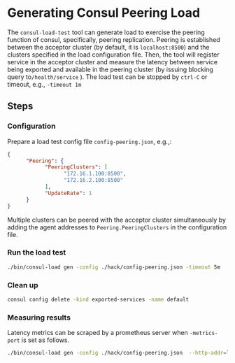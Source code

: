 # Generating Consul Peering Load

The `consul-load-test` tool can generate load to exercise the peering function of consul, specifically, peering replication. Peering is established between the acceptor cluster (by default, it is `localhost:8500`) and
the clusters specified in the load configuration file. Then, the tool will register service in the acceptor
cluster and measure the latency between service being exported and available in the peering cluster (by
issuing blocking query to`/health/service` ). The load test can be stopped by `ctrl-C` or timeout, e.g.,
`-timeout 1m`

## Steps

### Configuration

Prepare a load test config file `config-peering.json`, e.g.,:

```json
{
      "Peering": {
            "PeeringClusters": [
                  "172.16.1.100:8500",
                  "172.16.2.100:8500"
            ],
            "UpdateRate": 1
      }
}
```

Multiple clusters can be peered with the acceptor cluster simultaneously by adding the agent addresses to
`Peering.PeeringClusters` in the configuration file.

### Run the load test

```bash
./bin/consul-load gen -config ./hack/config-peering.json -timeout 5m
```



### Clean up

```bash
consul config delete -kind exported-services -name default
```

### Measuring results

Latency metrics can be scraped by a prometheus server when `-metrics-port` is set as follows.

```bash
./bin/consul-load gen -config ./hack/config-peering.json  --http-addr=localhost:8500 -metrics-port=8080 -timeout 10m
```